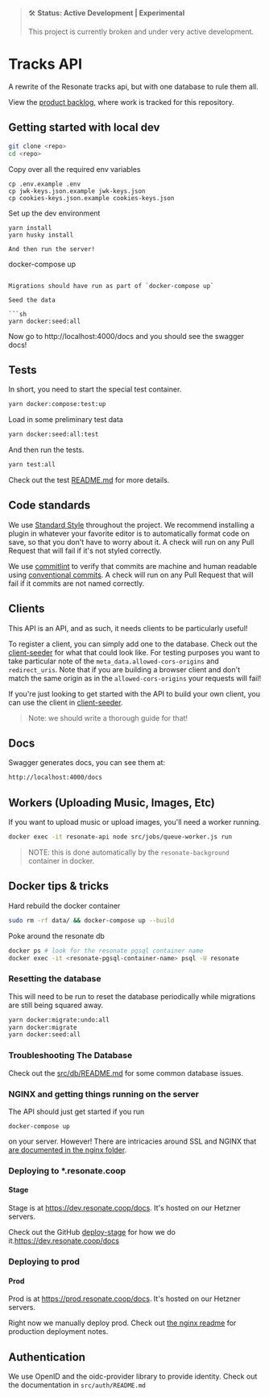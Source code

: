 > 🛠 **Status: Active Development | Experimental**
>
> This project is currently broken and under very active development.

# Tracks API

A rewrite of the Resonate tracks api, but with one database to rule them all.

View the [product backlog](https://mattermost.resonate.coop/plugins/focalboard/workspace/gr3aqjbmw3d7fp3wukfw7hhppr/shared/bzkz3bnxxsbny3doh9aqhqy8cth/vzfpkzytdq3rkfjjwzagshoyrho?r=kwx8xtyxwcpmqsnh67iz8x74p7a), where work is tracked for this repository.

## Getting started with local dev

```sh
git clone <repo>
cd <repo>
```

Copy over all the required env variables

```
cp .env.example .env
cp jwk-keys.json.example jwk-keys.json
cp cookies-keys.json.example cookies-keys.json
```

Set up the dev environment

```
yarn install
yarn husky install

And then run the server!

```
docker-compose up
```

Migrations should have run as part of `docker-compose up`

Seed the data

```sh
yarn docker:seed:all
```

Now go to http://localhost:4000/docs and you should see the swagger docs!

## Tests

In short, you need to start the special test container. 

```sh
yarn docker:compose:test:up
```

Load in some preliminary test data

```sh
yarn docker:seed:all:test
```

And then run the tests.

```sh
yarn test:all
```

Check out the test [README.md](/test/README.md) for more details.

## Code standards

We use [Standard Style](https://standardjs.com/) throughout the project. We recommend installing a plugin in whatever your favorite editor is to automatically format code on save, so that you don't have to worry about it. A check will run on any Pull Request that will fail if it's not styled correctly.

We use [commitlint](https://commitlint.js.org/) to verify that commits are machine and human readable using [conventional commits](https://www.conventionalcommits.org/en/v1.0.0/). A check will run on any Pull Request that will fail if it commits are not named correctly.

## Clients

This API is an API, and as such, it needs clients to be particularly useful!

To register a client, you can simply add one to the database. Check out the [client-seeder](src/db/seeders/clients-seeder.js) for what that could look like. For testing purposes you want to take particular note of the `meta_data.allowed-cors-origins` and `redirect_uris`. Note that if you are building a browser client and don't match the same origin as in the `allowed-cors-origins` your requests will fail!

If you're just looking to get started with the API to build your own client, you can use the client in [client-seeder](src/db/seeders/clients-seeder.js).

> Note: we should write a thorough guide for that!

## Docs

Swagger generates docs, you can see them at: 

```sh
http://localhost:4000/docs
```

## Workers (Uploading Music, Images, Etc)

If you want to upload music or upload images, you'll need a worker running.

```sh
docker exec -it resonate-api node src/jobs/queue-worker.js run
```

> NOTE: this is done automatically by the `resonate-background` container in docker.

## Docker tips & tricks

Hard rebuild the docker container

```sh
sudo rm -rf data/ && docker-compose up --build
``` 

Poke around the resonate db

```sh
docker ps # look for the resonate pgsql container name
docker exec -it <resonate-pgsql-container-name> psql -U resonate
```

### Resetting the database
This will need to be run to reset the database periodically while migrations are still being squared away.

```sh
yarn docker:migrate:undo:all
yarn docker:migrate
yarn docker:seed:all
```

### Troubleshooting The Database

Check out the [src/db/README.md](src/db/README.md) for some common database issues. 

### NGINX and getting things running on the server

The API should just get started if you run 

```
docker-compose up
```

on your server. However! There are intricacies around SSL and NGINX that [are documented in the nginx folder](nginx/README.md).

### Deploying to *.resonate.coop

#### Stage 

Stage is at https://dev.resonate.coop/docs. It's hosted on our Hetzner servers.

Check out the GitHub [deploy-stage](.github/workflows/deploy-stage.yml) for how we do it.https://dev.resonate.coop/docs

### Deploying to prod

#### Prod

Prod is at https://prod.resonate.coop/docs. It's hosted on our Hetzner servers. 

Right now we manually deploy prod. Check out [the nginx readme](nginx/README.md#production) for production deployment notes. 

## Authentication

We use OpenID and the oidc-provider library to provide identity. Check out the documentation in `src/auth/README.md`

